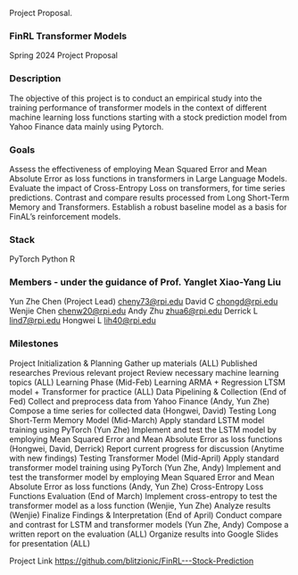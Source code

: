 Project Proposal.

### FinRL Transformer Models ###  
Spring 2024 Project Proposal

### Description ### 
The objective of this project is to conduct an empirical study into the training performance of transformer models in the context of different machine learning loss functions starting with a stock prediction model from Yahoo Finance data mainly using Pytorch.

### Goals ###
Assess the effectiveness of employing Mean Squared Error and Mean Absolute Error as loss functions in transformers in Large Language Models.
Evaluate the impact of Cross-Entropy Loss on transformers, for time series predictions.
Contrast and compare results processed from Long Short-Term Memory and Transformers.
Establish a robust baseline model as a basis for FinAL’s reinforcement models.

### Stack ###
PyTorch 
Python
R

### Members - under the guidance of Prof. Yanglet Xiao-Yang Liu ### 
Yun Zhe Chen (Project Lead)
cheny73@rpi.edu
David C
chongd@rpi.edu
Wenjie Chen
chenw20@rpi.edu
Andy Zhu
zhua6@rpi.edu
Derrick L
lind7@rpi.edu
Hongwei L
lih40@rpi.edu


### Milestones ###
Project Initialization & Planning
Gather up materials (ALL)
Published researches 
Previous relevant project 
Review necessary machine learning topics (ALL)
Learning Phase (Mid-Feb)
Learning ARMA + Regression LTSM model + Transformer for practice (ALL)
Data Pipelining & Collection (End of Fed)
Collect and preprocess data from Yahoo Finance (Andy, Yun Zhe)
Compose a time series for collected data (Hongwei, David)
Testing Long Short-Term Memory Model (Mid-March) 
Apply standard LSTM model training using PyTorch (Yun Zhe)
Implement and test the LSTM model by employing Mean Squared Error and Mean Absolute Error as loss functions (Hongwei, David, Derrick)
Report current progress for discussion (Anytime with new findings)
Testing Transformer Model (Mid-April) 
Apply standard transformer model training using PyTorch (Yun Zhe, Andy)
Implement and test the transformer model by employing Mean Squared Error and Mean Absolute Error as loss functions (Andy, Yun Zhe)
Cross-Entropy Loss Functions Evaluation (End of March)
Implement cross-entropy to test the transformer model as a loss function (Wenjie, Yun Zhe)
Analyze results (Wenjie)
Finalize Findings & Interpretation (End of April) 
Conduct compare and contrast for LSTM and transformer models (Yun Zhe, Andy)
Compose a written report on the evaluation (ALL)
Organize results into Google Slides for presentation (ALL)

Project Link  https://github.com/blitzionic/FinRL---Stock-Prediction
